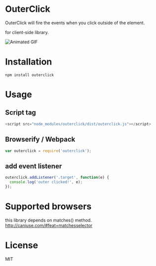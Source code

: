 OuterClick
==================================================

OuterClick will fire the events when you click outside of the element.

for client-side library.

![Animated GIF](https://raw.github.com/koh110/outerclick/master/outerclick.gif)

# Installation

```
npm install outerclick
```

# Usage

## Script tag

```javascript
<script src="node_modules/outerclick/dist/outerclick.js"></script>
```

## Browserify / Webpack

```javascript
var outerclick = require('outerclick');
```

## add event listener

```javascript
outerclick.addListener('.target', function(e) {
  console.log('outer clicked!', e);
});
```

# Supported browsers

this library depends on matches() method.  
http://caniuse.com/#feat=matchesselector

# License

MIT
